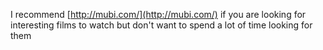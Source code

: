 I recommend [http://mubi.com/](http://mubi.com/) if you are looking for interesting films to watch but don't want to spend a lot of time looking for them
